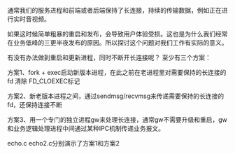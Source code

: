 通常我们的服务进程和前端或者后端保持了长连接，持续的传输数据，例如正在进行实时音视频。

如果这时候简单粗暴的重启和发布，会导致用户体验受损。这也是为什么我们经常在业务低峰的三更半夜发布的原因。所以探讨这个问题对我们工作有实际的意义。

有没有办法做到重启和更新进程，同时不断开长连接呢？ 至少有三个方案：

方案1、fork + exec启动新版本进程，在此之前在老进程里对需要保持的长连接的fd 清除 FD_CLOEXEC标记

方案2、新老版本进程之间，通过sendmsg/recvmsg来传递需要保持的长连接的fd，还保持连接不断

方案3、用一个专门的独立进程gw来处理长连接，通常gw不需要升级和重启，gw和业务逻辑处理进程中间通过某种IPC机制传递业务报文。



echo.c  echo2.c分别演示了方案1和方案2